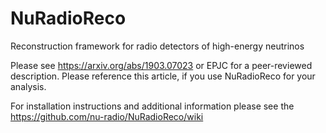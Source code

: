 # NuRadioReco
Reconstruction framework for radio detectors of high-energy neutrinos

Please see https://arxiv.org/abs/1903.07023 or EPJC for a peer-reviewed description. Please reference this article, if you use NuRadioReco for your analysis. 

For installation instructions and additional information please see the https://github.com/nu-radio/NuRadioReco/wiki
